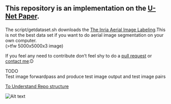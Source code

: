## <p>This repository is an implementation on the <a href="https://arxiv.org/abs/1505.04597">U-Net Paper</a>.<br>
The script/getdataset.sh downloads the <a href="https://project.inria.fr/aerialimagelabeling/">The Inria Aerial Image Labeling</a>.This is not the best data set if you want to do aerial image segmentation on your own computer.<br>
(&gt;tfw 5000x5000x3 image)</p>
<p>If you feel any need to contribute don’t feel shy to do a <a href="https://github.com/madhavkhoslaa/U-Net-Segmentation/pulls">pull request</a> or <a href="mailto:madhavkhosla@cock.li">contact me</a>:D</p>
<p>TODO<br>
Test image forwardpass and produce test image output and test image pairs</p>


 <a href="https://veniversum.me/git-visualizer/?owner=madhavkhoslaa&repo=Pytorch-U-Net-Segmentation">To Understand Repo structure</a>
 
 ![Alt text](https://imgur.com/a/KseypbS "Optional title")

